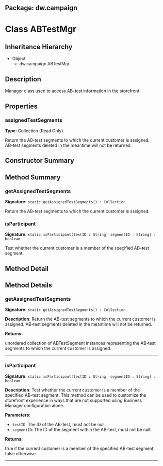 ## Package: dw.campaign

# Class ABTestMgr

## Inheritance Hierarchy

- Object
  - dw.campaign.ABTestMgr

## Description

Manager class used to access AB-test information in the storefront.

## Properties

### assignedTestSegments

**Type:** Collection (Read Only)

Return the AB-test segments to which the current customer is assigned.
 AB-test segments deleted in the meantime will not be returned.

## Constructor Summary

## Method Summary

### getAssignedTestSegments

**Signature:** `static getAssignedTestSegments() : Collection`

Return the AB-test segments to which the current customer is assigned.

### isParticipant

**Signature:** `static isParticipant(testID : String, segmentID : String) : boolean`

Test whether the current customer is a member of the specified AB-test segment.

## Method Detail

## Method Details

### getAssignedTestSegments

**Signature:** `static getAssignedTestSegments() : Collection`

**Description:** Return the AB-test segments to which the current customer is assigned. AB-test segments deleted in the meantime will not be returned.

**Returns:**

unordered collection of ABTestSegment instances representing the AB-test segments to which the current customer is assigned.

---

### isParticipant

**Signature:** `static isParticipant(testID : String, segmentID : String) : boolean`

**Description:** Test whether the current customer is a member of the specified AB-test segment. This method can be used to customize the storefront experience in ways that are not supported using Business Manager configuration alone.

**Parameters:**

- `testID`: The ID of the AB-test, must not be null.
- `segmentID`: The ID of the segment within the AB-test, must not be null.

**Returns:**

true if the current customer is a member of the specified AB-test segment, false otherwise.

---